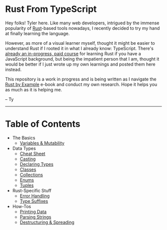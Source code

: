 # Rust From TypeScript

Hey folks! Tyler here. Like many web developers, intrigued by the immense popularity of [Rust](https://www.rust-lang.org/)-based tools nowadays, I recently decided to try my hand at finally learning the language. 

However, as more of a visual learner myself, thought it might be easier to understand Rust if I rooted it in what I already know: TypeScript. There's [already an in-progress, paid course](https://rustforjs.dev/) for learning Rust if you have a JavaScript background, but being the impatient person that I am, thought it would be better if I just wrote up my own learnings and posted them here instead.

This repository is a work in progress and is being written as I navigate the [Rust by Example](https://doc.rust-lang.org/stable/rust-by-example/) e-book and conduct my own research. Hope it helps you as much as it is helping me.

– Ty

---

# Table of Contents

- The Basics
	- [Variables & Mutability](Content/Variables%20&%20Mutability.md)
- Data Types
	- [Cheat Sheet](Content/Data%20Types/Cheat%20Sheet.md)
	- [Casting](Content/Data%20Types/Casting.md)
	- [Declaring Types](Content/Data%20Types/Declaring%20Types.md)
	- [Classes](Content/Data%20Types/Classes.md)
	- [Collections](Content/Data%20Types/Collections.md)
	- [Enums](Content/Data%20Types/Enums.md)
	- [Tuples](Content/Data%20Types/Tuples.md)
- Rust-Specific Stuff
	- [Error Handling](Content/Rust-Specific%20Stuff/Error%20Handling.md)
	- [Type Suffixes](Content/Rust-Specific%20Stuff/Type%20Suffixes.md)
- How-Tos
	- [Printing Data](Content/Printing%20Data.md)
	- [Parsing Strings](Content/Parsing%20Strings.md)
	- [Destructuring & Spreading](Content/Destructuring%20&%20Spreading.md)

